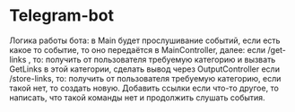 # Telegram-bot
Логика работы бота:
в Main будет прослушивание событий, если есть какое то событие,
то оно передаётся в MainController, далее:
если /get-links , то: 
получить от пользователя требуемую категорию и вызвать GetLinks в этой категории, сделать вывод через OutputController
если /store-links, то:
получить от пользователя требуемую категорию, если такой нет, то создать новую. Добавить ссылки
если что-то другое, то написать, что такой команды нет
и продолжить слушать события.